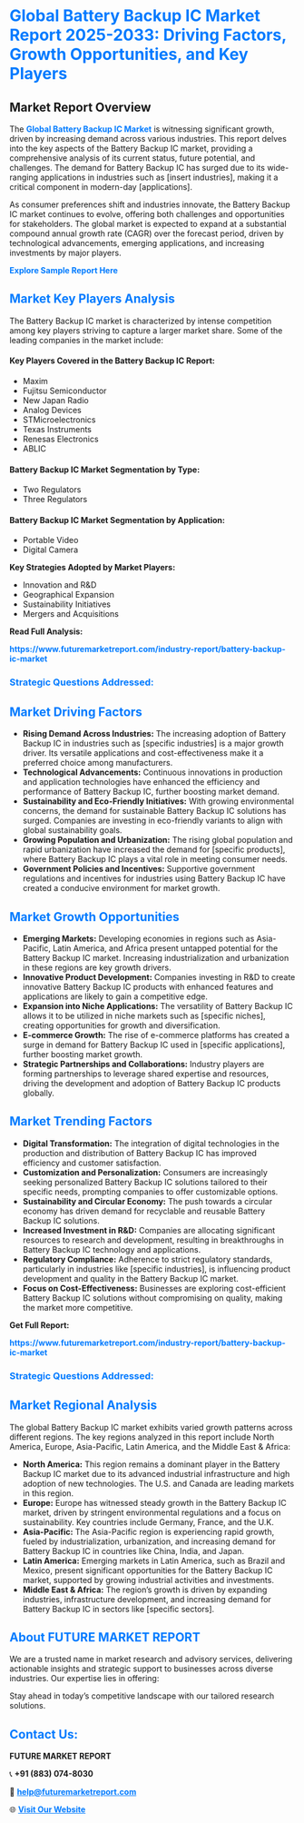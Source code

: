 <h1 style="color: #007BFF;">Global Battery Backup IC Market Report 2025-2033: Driving Factors, Growth Opportunities, and Key Players</h1>

<section id="overview">
<h2>Market Report Overview</h2>
<p>The <a href="https://www.futuremarketreport.com/industry-report/battery-backup-ic-market" style="color: #007BFF; text-decoration: none;"><strong>Global Battery Backup IC Market</strong></a> is witnessing significant growth, driven by increasing demand across various industries. This report delves into the key aspects of the Battery Backup IC market, providing a comprehensive analysis of its current status, future potential, and challenges. The demand for Battery Backup IC has surged due to its wide-ranging applications in industries such as [insert industries], making it a critical component in modern-day [applications].</p>
<p>As consumer preferences shift and industries innovate, the Battery Backup IC market continues to evolve, offering both challenges and opportunities for stakeholders. The global market is expected to expand at a substantial compound annual growth rate (CAGR) over the forecast period, driven by technological advancements, emerging applications, and increasing investments by major players.</p>
</section>

<section id="overview">
<p><a href="https://www.futuremarketreport.com/request-sample/reportId=81896" style="color: #007BFF; text-decoration: none;"><strong>Explore Sample Report Here</strong></a></p>
</section>

<section id="key-players">
<h2 style="color: #007BFF;">Market Key Players Analysis</h2>
<p>The Battery Backup IC market is characterized by intense competition among key players striving to capture a larger market share. Some of the leading companies in the market include:</p>
<h4>Key Players Covered in the Battery Backup IC Report:</h4>
<ul><li>Maxim</li><li>Fujitsu Semiconductor</li><li>New Japan Radio</li><li>Analog Devices</li><li>STMicroelectronics</li><li>Texas Instruments</li><li>Renesas Electronics</li><li>ABLIC</li></ul>
<h4>Battery Backup IC Market Segmentation by Type:</h4>
<ul><li>Two Regulators</li><li>Three Regulators</li></ul>

<h4>Battery Backup IC Market Segmentation by Application:</h4>
<ul><li>Portable Video</li><li>Digital Camera</li></ul>
<p><strong>Key Strategies Adopted by Market Players:</strong></p>
<ul>
<li>Innovation and R&D</li>
<li>Geographical Expansion</li>
<li>Sustainability Initiatives</li>
<li>Mergers and Acquisitions</li>
</ul>
</section>

<section>
<p><strong>Read Full Analysis: </strong></p><a href="https://www.futuremarketreport.com/industry-report/battery-backup-ic-market" style="color: #007BFF; text-decoration: none;"><strong>https://www.futuremarketreport.com/industry-report/battery-backup-ic-market</strong></a>
<h3 style="color: #007BFF;">Strategic Questions Addressed:</h3>
</section>

<section id="driving-factors">
<h2 style="color: #007BFF;">Market Driving Factors</h2>
<ul>
<li><strong>Rising Demand Across Industries:</strong> The increasing adoption of Battery Backup IC in industries such as [specific industries] is a major growth driver. Its versatile applications and cost-effectiveness make it a preferred choice among manufacturers.</li>
<li><strong>Technological Advancements:</strong> Continuous innovations in production and application technologies have enhanced the efficiency and performance of Battery Backup IC, further boosting market demand.</li>
<li><strong>Sustainability and Eco-Friendly Initiatives:</strong> With growing environmental concerns, the demand for sustainable Battery Backup IC solutions has surged. Companies are investing in eco-friendly variants to align with global sustainability goals.</li>
<li><strong>Growing Population and Urbanization:</strong> The rising global population and rapid urbanization have increased the demand for [specific products], where Battery Backup IC plays a vital role in meeting consumer needs.</li>
<li><strong>Government Policies and Incentives:</strong> Supportive government regulations and incentives for industries using Battery Backup IC have created a conducive environment for market growth.</li>
</ul>
</section>

<section id="growth-opportunities">
<h2 style="color: #007BFF;">Market Growth Opportunities</h2>
<ul>
<li><strong>Emerging Markets:</strong> Developing economies in regions such as Asia-Pacific, Latin America, and Africa present untapped potential for the Battery Backup IC market. Increasing industrialization and urbanization in these regions are key growth drivers.</li>
<li><strong>Innovative Product Development:</strong> Companies investing in R&D to create innovative Battery Backup IC products with enhanced features and applications are likely to gain a competitive edge.</li>
<li><strong>Expansion into Niche Applications:</strong> The versatility of Battery Backup IC allows it to be utilized in niche markets such as [specific niches], creating opportunities for growth and diversification.</li>
<li><strong>E-commerce Growth:</strong> The rise of e-commerce platforms has created a surge in demand for Battery Backup IC used in [specific applications], further boosting market growth.</li>
<li><strong>Strategic Partnerships and Collaborations:</strong> Industry players are forming partnerships to leverage shared expertise and resources, driving the development and adoption of Battery Backup IC products globally.</li>
</ul>
</section>

<section id="trending-factors">
<h2 style="color: #007BFF;">Market Trending Factors</h2>
<ul>
<li><strong>Digital Transformation:</strong> The integration of digital technologies in the production and distribution of Battery Backup IC has improved efficiency and customer satisfaction.</li>
<li><strong>Customization and Personalization:</strong> Consumers are increasingly seeking personalized Battery Backup IC solutions tailored to their specific needs, prompting companies to offer customizable options.</li>
<li><strong>Sustainability and Circular Economy:</strong> The push towards a circular economy has driven demand for recyclable and reusable Battery Backup IC solutions.</li>
<li><strong>Increased Investment in R&D:</strong> Companies are allocating significant resources to research and development, resulting in breakthroughs in Battery Backup IC technology and applications.</li>
<li><strong>Regulatory Compliance:</strong> Adherence to strict regulatory standards, particularly in industries like [specific industries], is influencing product development and quality in the Battery Backup IC market.</li>
<li><strong>Focus on Cost-Effectiveness:</strong> Businesses are exploring cost-efficient Battery Backup IC solutions without compromising on quality, making the market more competitive.</li>
</ul>
</section>

<section>
<p><strong>Get Full Report: </strong></p><a href="https://www.futuremarketreport.com/industry-report/battery-backup-ic-market" style="color: #007BFF; text-decoration: none;"><strong>https://www.futuremarketreport.com/industry-report/battery-backup-ic-market</strong></a>
<h3 style="color: #007BFF;">Strategic Questions Addressed:</h3>
</section>


<section id="regional-analysis">
<h2 style="color: #007BFF;">Market Regional Analysis</h2>
<p>The global Battery Backup IC market exhibits varied growth patterns across different regions. The key regions analyzed in this report include North America, Europe, Asia-Pacific, Latin America, and the Middle East & Africa:</p>
<ul>
<li><strong>North America:</strong> This region remains a dominant player in the Battery Backup IC market due to its advanced industrial infrastructure and high adoption of new technologies. The U.S. and Canada are leading markets in this region.</li>
<li><strong>Europe:</strong> Europe has witnessed steady growth in the Battery Backup IC market, driven by stringent environmental regulations and a focus on sustainability. Key countries include Germany, France, and the U.K.</li>
<li><strong>Asia-Pacific:</strong> The Asia-Pacific region is experiencing rapid growth, fueled by industrialization, urbanization, and increasing demand for Battery Backup IC in countries like China, India, and Japan.</li>
<li><strong>Latin America:</strong> Emerging markets in Latin America, such as Brazil and Mexico, present significant opportunities for the Battery Backup IC market, supported by growing industrial activities and investments.</li>
<li><strong>Middle East & Africa:</strong> The region’s growth is driven by expanding industries, infrastructure development, and increasing demand for Battery Backup IC in sectors like [specific sectors].</li>
</ul>
</section>

<footer>
<h2 style="color: #007BFF;">About FUTURE MARKET REPORT</h2>
<p>We are a trusted name in market research and advisory services, delivering actionable insights and strategic support to businesses across diverse industries. Our expertise lies in offering:</p>

<p>Stay ahead in today’s competitive landscape with our tailored research solutions.</p>

<h2 style="color: #007BFF;">Contact Us:</h2>
<p><strong>FUTURE MARKET REPORT</strong></p>
<p>📞 <strong>+91 (883) 074-8030</strong></p>
<p>📧 <strong><a href="mailto:help@futuremarketreport.com" style="color: #007BFF;">help@futuremarketreport.com</a></strong></p>
<p>🌐 <strong><a href="https://www.futuremarketreport.com/" style="color: #007BFF;">Visit Our Website</a></strong></p>
</footer>